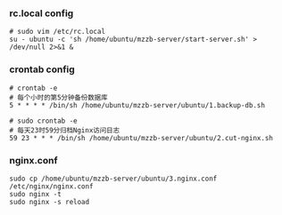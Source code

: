 ### rc.local config
```
# sudo vim /etc/rc.local
su - ubuntu -c 'sh /home/ubuntu/mzzb-server/start-server.sh' > /dev/null 2>&1 &
```

### crontab config
```
# crontab -e
# 每个小时的第5分钟备份数据库
5 * * * * /bin/sh /home/ubuntu/mzzb-server/ubuntu/1.backup-db.sh

# sudo crontab -e
# 每天23时59分归档Nginx访问日志
59 23 * * * /bin/sh /home/ubuntu/mzzb-server/ubuntu/2.cut-nginx.sh
```

### nginx.conf
```
sudo cp /home/ubuntu/mzzb-server/ubuntu/3.nginx.conf /etc/nginx/nginx.conf
sudo nginx -t
sudo nginx -s reload
```
